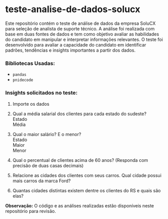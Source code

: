 # teste-analise-de-dados-solucx


Este repositório contém o teste de análise de dados da empresa SoluCX para seleção de analista de suporte técnico. A análise foi realizada com base em duas fontes de dados e tem como objetivo avaliar as habilidades do candidato em manipular e interpretar informações relevantes. O teste foi desenvolvido para avaliar a capacidade do candidato em identificar padrões, tendências e insights importantes a partir dos dados. 

### Bibliotecas Usadas: 
* ``pandas`` 
* ``pnidecode``

### Insights solicitados no teste:
1) Importe os dados							
							
2) Qual a média salarial dos clientes para cada estado do sudeste?							
Estado							
Média							
							
3) Qual o maior salário? E o menor?							
Estado							
Maior							
Menor							
							
4) Qual o percentual de clientes acima de 60 anos? (Responda com precisão de duas casas decimais)							
							
							
5) Relacione as cidades dos clientes com seus carros. Qual cidade possui mais carros da marca Ford?								
							
6) Quantas cidades distintas existem dentre os clientes do RS e quais são elas?							


**Observação:** O código e as análises realizadas estão disponíveis neste repositório para revisão.